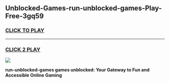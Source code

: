 
## Unblocked-Games-run-unblocked-games-Play-Free-3gq59
<h3>
<a href="https://premium76.site?title=run-unblocked-games&ref=20M">CLICK TO PLAY</a></h3>
<hr>

<h3>
<a href="https://premium76.site?title=run-unblocked-games&ref=20M">CLICK 2 PLAY</a>
  
</h3>

<a href="https://premium76.site?title=run-unblocked-games&ref=19M"><img src="https://clearcache.store/games.png"></a>


**run-unblocked-games games unblocked: Your Gateway to Fun and Accessible Online Gaming**
